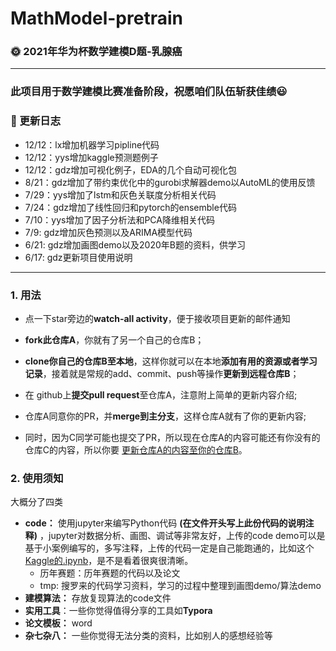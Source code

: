 # MathModel-pretrain
### :sun_with_face: 2021年华为杯数学建模D题-乳腺癌



---



### 此项目用于数学建模比赛准备阶段，祝愿咱们队伍斩获佳绩:smiley:

### :notebook: 更新日志
- 12/12：lx增加机器学习pipline代码
- 12/12：yys增加kaggle预测题例子
- 12/12：gdz增加可视化例子，EDA的几个自动可视化包
- 8/21：gdz增加了带约束优化中的gurobi求解器demo以AutoML的使用反馈
- 7/29：yys增加了lstm和灰色关联度分析相关代码
- 7/24：gdz增加了线性回归和pytorch的ensemble代码
- 7/10：yys增加了因子分析法和PCA降维相关代码
- 7/9: gdz增加灰色预测以及ARIMA模型代码
- 6/21: gdz增加画图demo以及2020年B题的资料，供学习
- 6/17: gdz更新项目使用说明


----
### 1. 用法

- 点一下star旁边的**watch-all activity**，便于接收项目更新的邮件通知

- **fork此仓库A**，你就有了另一个自己的仓库B；
- **clone你自己的仓库B至本地**，这样你就可以在本地**添加有用的资源或者学习记录**，接着就是常规的add、commit、push等操作**更新到远程仓库B**；
- 在 github上**提交pull request**至仓库A，注意附上简单的更新内容介绍;
- 仓库A同意你的PR，并**merge到主分支**，这样仓库A就有了你的更新内容;
- 同时，因为C同学可能也提交了PR，所以现在仓库A的内容可能还有你没有的仓库C的内容，所以你要 [更新仓库A的内容至你的仓库B](https://blog.csdn.net/zhongzunfa/article/details/80344585)。



### 2. 使用须知

大概分了四类

- **code：** 使用jupyter来编写Python代码 **(在文件开头写上此份代码的说明注释)** ，jupyter对数据分析、画图、调试等非常友好，上传的code demo可以是基于小案例编写的，多写注释，上传的代码一定是自己能跑通的，比如这个[Kaggle的.ipynb](https://github.com/SudalaiRajkumar/Kaggle/blob/master/GhoulsGoblinsGhost/kaggle_simple_exploration_notebook.ipynb)，是不是看着很爽很清晰。
  - 历年赛题：历年赛题的代码以及论文
  - tmp: 搜罗来的代码学习资料，学习的过程中整理到画图demo/算法demo
- **建模算法：** 存放复现算法的code文件
- **实用工具**：一些你觉得值得分享的工具如**Typora**
- **论文模板：** word
- **杂七杂八：** 一些你觉得无法分类的资料，比如别人的感想经验等



